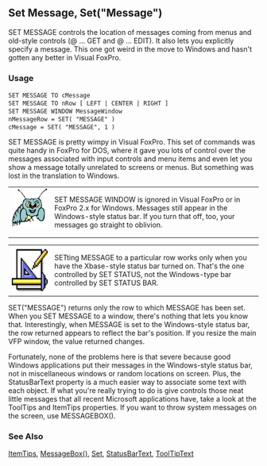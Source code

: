 ## Set Message, Set("Message")

SET MESSAGE controls the location of messages coming from menus and old-style controls (@ ... GET and @ ... EDIT). It also lets you explicitly specify a message. This one got weird in the move to Windows and hasn't gotten any better in Visual FoxPro.

### Usage

```foxpro
SET MESSAGE TO cMessage
SET MESSAGE TO nRow [ LEFT | CENTER | RIGHT ]
SET MESSAGE WINDOW MessageWindow
nMessageRow = SET( "MESSAGE" )
cMessage = SET( "MESSAGE", 1 )
```

SET MESSAGE is pretty wimpy in Visual FoxPro. This set of commands was quite handy in FoxPro for DOS, where it gave you lots of control over the messages associated with input controls and menu items and even let you show a message totally unrelated to screens or menus. But something was lost in the translation to Windows.

<table>
<tr>
  <td width="17%" valign="top">
<img width="95" height="78" src="bug.gif">
  </td>
  <td width="83%">
  <p>SET MESSAGE WINDOW is ignored in Visual FoxPro or in FoxPro 2.x for Windows. Messages still appear in the Windows-style status bar. If you turn that off, too, your messages go straight to oblivion.</p>
  </td>
 </tr>
</table>

<table>
<tr>
  <td width="17%" valign="top">
<img width="94" height="93" src="design.gif">
  </td>
  <td width="83%">
  <p>SETting MESSAGE to a particular row works only when you have the Xbase-style status bar turned on. That's the one controlled by SET STATUS, not the Windows-type bar controlled by SET STATUS BAR.</p>
  </td>
 </tr>
</table>

SET("MESSAGE") returns only the row to which MESSAGE has been set. When you SET MESSAGE to a window, there's nothing that lets you know that. Interestingly, when MESSAGE is set to the Windows-style status bar, the row returned appears to reflect the bar's position. If you resize the main VFP window, the value returned changes.

Fortunately, none of the problems here is that severe because good Windows applications put their messages in the Windows-style status bar, not in miscellaneous windows or random locations on screen. Plus, the StatusBarText property is a much easier way to associate some text with each object. If what you're really trying to do is give controls those neat little messages that all recent Microsoft applications have, take a look at the ToolTips and ItemTips properties. If you want to throw system messages on the screen, use MESSAGEBOX().

### See Also

[ItemTips](s4g698.md), [MessageBox()](s4g280.md), [Set](s4g126.md), [StatusBarText](s4g629.md), [ToolTipText](s4g626.md)